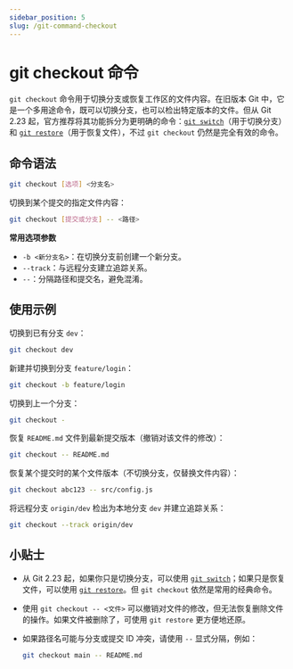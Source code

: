 ```yaml
---
sidebar_position: 5
slug: /git-command-checkout
---
```


# git checkout 命令

`git checkout` 命令用于切换分支或恢复工作区的文件内容。在旧版本 Git 中，它是一个多用途命令，既可以切换分支，也可以检出特定版本的文件。但从 Git 2.23 起，官方推荐将其功能拆分为更明确的命令：[`git switch`](/git/git-command-switch/)（用于切换分支）和 [`git restore`](/git/git-command-restore/)（用于恢复文件），不过 `git checkout` 仍然是完全有效的命令。



## 命令语法

```bash
git checkout [选项] <分支名>
```

切换到某个提交的指定文件内容：

```bash
git checkout [提交或分支] -- <路径>
```

**常用选项参数**

- `-b <新分支名>`：在切换分支前创建一个新分支。
- `--track`：与远程分支建立追踪关系。
- `--`：分隔路径和提交名，避免混淆。



## 使用示例

切换到已有分支 `dev`：

```bash
git checkout dev
```

新建并切换到分支 `feature/login`：

```bash
git checkout -b feature/login
```

切换到上一个分支：

```bash
git checkout -
```

恢复 `README.md` 文件到最新提交版本（撤销对该文件的修改）：

```bash
git checkout -- README.md
```

恢复某个提交时的某个文件版本（不切换分支，仅替换文件内容）：

```bash
git checkout abc123 -- src/config.js
```

将远程分支 `origin/dev` 检出为本地分支 `dev` 并建立追踪关系：

```bash
git checkout --track origin/dev
```



## 小贴士

- 从 Git 2.23 起，如果你只是切换分支，可以使用 [`git switch`](/git/git-command-switch/)；如果只是恢复文件，可以使用 [`git restore`](/git/git-command-restore/)。但 `git checkout` 依然是常用的经典命令。

- 使用 `git checkout -- <文件>` 可以撤销对文件的修改，但无法恢复删除文件的操作。如果文件被删除了，可使用 `git restore` 更方便地还原。

- 如果路径名可能与分支或提交 ID 冲突，请使用 `--` 显式分隔，例如：

  ```bash
  git checkout main -- README.md
  ```
